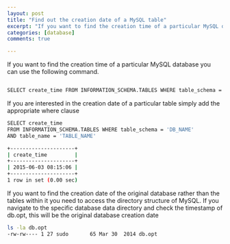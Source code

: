 ```yaml
---
layout: post
title: "Find out the creation date of a MySQL table"
excerpt: "If you want to find the creation time of a particular MySQL database you can use the following command."
categories: [database]
comments: true

---
```


If you want to find the creation time of a particular MySQL database you can use the following command.




```bash

SELECT create_time FROM INFORMATION_SCHEMA.TABLES WHERE table_schema = 'DB_NAME'
```

If you are interested in the creation date of a particular table simply add the appropriate where clause

```bash
SELECT create_time
FROM INFORMATION_SCHEMA.TABLES WHERE table_schema = 'DB_NAME'
AND table_name = 'TABLE_NAME'

+---------------------+
| create_time         |
+---------------------+
| 2015-06-03 08:15:06 |
+---------------------+
1 row in set (0.00 sec)
```

If you want to find the creation date of the original database rather than the tables within it you need to access the directory structure of MySQL. If you navigate to the specific database data directory
and check the timestamp of db.opt, this will be the original database creation date

```bash
ls -la db.opt
-rw-rw---- 1 27 sudo       65 Mar 30  2014 db.opt
```

